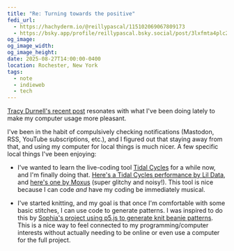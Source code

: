 ```yaml
---
title: "Re: Turning towards the positive"
fedi_url:
  - https://hachyderm.io/@reillypascal/115102069067809173
  - https://bsky.app/profile/reillypascal.bsky.social/post/3lxfmta4plc2t
og_image:
og_image_width:
og_image_height:
date: 2025-08-27T14:00:00-0400
location: Rochester, New York
tags:
  - note
  - indieweb
  - tech
---
```


<link rel="stylesheet" type="text/css" href="/styles/notes-photos.css">

[Tracy Durnell's recent post](https://tracydurnell.com/2025/08/27/turning-towards-the-positive/) resonates with what I've been doing lately to make my computer usage more pleasant.

I've been in the habit of compulsively checking notifications (Mastodon, RSS, YouTube subscriptions, etc.), and I figured out that staying away from that, and using my computer for local things is much nicer. A few specific local things I've been enjoying:

- I've wanted to learn the live-coding tool [Tidal Cycles](https://tidalcycles.org/) for a while now, and I'm finally doing that. [Here's a Tidal Cycles performance by Lil Data](https://www.youtube.com/watch?v=Db0QJo1eaoI), and [here's one by Moxus](https://www.youtube.com/watch?v=Tjf-NJNfOP4) (super glitchy and noisy!). This tool is nice because I can code _and_ have my coding be immediately musical.

- I've started knitting, and my goal is that once I'm comfortable with some basic stitches, I can use code to generate patterns. I was inspired to do this by [Sophia's project using p5.js to generate knit beanie patterns](https://www.fractalkitty.com/w/). This is a nice way to feel connected to my programming/computer interests without actually needing to be online or even use a computer for the full project.
